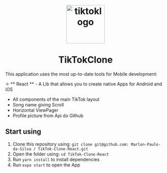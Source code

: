 <h1 align="center">
<br>
  <img src="https://github.com/Marlon-Paulo-da-Silva/TikTok-Clone-ReactNative/blob/master/assets/tiktoklogo.png" alt="tiktoklogo" width="120">
<br>
<br>
TikTokClone
</h1>


<p align="center">
  <a href="https://opensource.org/licenses/MIT">
  </a>
</p>

<div align="center">


</div>


This application uses the most up-to-date tools for Mobile development:

⚛️ ** React  ** - A Lib that allows you to create native Apps for Android and iOS

- All components of the main TikTok layout
- Song name giving Scroll
- Horizontal ViewPager
- Profile picture from Api do Github

## Start using

1. Clone this repository using: `git clone git@github.com: Marlon-Paulo-da-Silva / TikTok-Clone-React.git`
2. Open the folder using: `cd TikTok-Clone-React` <br />
3. Run `yarn install` to install dependencies <br />
4. Run `expo start` to open the App

